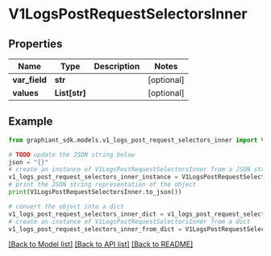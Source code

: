 # V1LogsPostRequestSelectorsInner


## Properties

Name | Type | Description | Notes
------------ | ------------- | ------------- | -------------
**var_field** | **str** |  | [optional] 
**values** | **List[str]** |  | [optional] 

## Example

```python
from graphiant_sdk.models.v1_logs_post_request_selectors_inner import V1LogsPostRequestSelectorsInner

# TODO update the JSON string below
json = "{}"
# create an instance of V1LogsPostRequestSelectorsInner from a JSON string
v1_logs_post_request_selectors_inner_instance = V1LogsPostRequestSelectorsInner.from_json(json)
# print the JSON string representation of the object
print(V1LogsPostRequestSelectorsInner.to_json())

# convert the object into a dict
v1_logs_post_request_selectors_inner_dict = v1_logs_post_request_selectors_inner_instance.to_dict()
# create an instance of V1LogsPostRequestSelectorsInner from a dict
v1_logs_post_request_selectors_inner_from_dict = V1LogsPostRequestSelectorsInner.from_dict(v1_logs_post_request_selectors_inner_dict)
```
[[Back to Model list]](../README.md#documentation-for-models) [[Back to API list]](../README.md#documentation-for-api-endpoints) [[Back to README]](../README.md)


